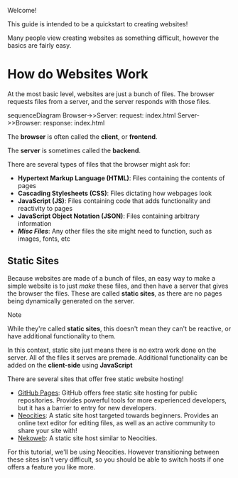Welcome!

This guide is intended to be a quickstart to creating websites!

Many people view creating websites as something difficult, however the basics are fairly easy. 

# How do Websites Work

At the most basic level, websites are just a bunch of files. The browser requests files from a server, and the server responds with those files. 

<MermaidDiagram>
sequenceDiagram 
    Browser->>Server: request: index.html 
    Server->>Browser: response: index.html
     
</MermaidDiagram>

The **browser** is often called the **client**, or **frontend**.

The **server** is sometimes called the **backend**.

There are several types of files that the browser might ask for:
- **Hypertext Markup Language (HTML)**: Files containing the contents of pages
- **Cascading Stylesheets (CSS)**: Files dictating how webpages look
- **JavaScript (JS)**: Files containing code that adds functionality and reactivity to pages
- **JavaScript Object Notation (JSON)**: Files containing arbitrary information
- ***Misc Files***: Any other files the site might need to function, such as images, fonts, etc

## Static Sites

Because websites are made of a bunch of files, an easy way to make a simple website is to just *make* these files, and then have a server that gives the browser the files. These are called **static sites**, as there are no pages being dynamically generated on the server. 

> [!NOTE]
> While they're called **static sites**, this doesn't mean they can't be reactive, or have additional functionality to them. 
>
> In this context, static site just means there is no extra work done on the server. All of the files it serves are premade. Additional functionality can be added on the **client-side** using **JavaScript**

There are several sites that offer free static website hosting! 
- [GitHub Pages](https://pages.github.com/): GitHub offers free static site hosting for public repositories. Provides powerful tools for more experienced developers, but it has a barrier to entry for new developers.  
- [Neocities](https://neocities.org/): A static site host targeted towards beginners. Provides an online text editor for editing files, as well as an active community to share your site with! 
- [Nekoweb](https://nekoweb.org/): A static site host similar to Neocities. 

For this tutorial, we'll be using Neocities. However transitioning between these sites isn't very difficult, so you should be able to switch hosts if one offers a feature you like more.